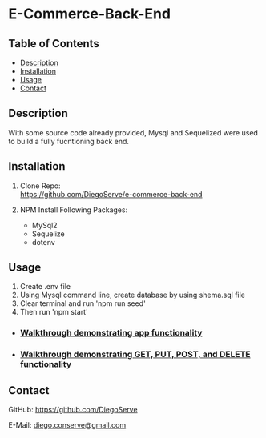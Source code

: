 # E-Commerce-Back-End

## Table of Contents

- [Description](#description)
- [Installation](#installation)
- [Usage](#usage)
- [Contact](#contact)

## Description

With some source code already provided, Mysql and Sequelized were used to build a fully fucntioning back end.

## Installation

1. Clone Repo:  
https://github.com/DiegoServe/e-commerce-back-end

2. NPM Install Following Packages:
    - MySql2
    - Sequelize 
    - dotenv

## Usage

1. Create .env file
2. Using Mysql command line, create database by using shema.sql file
3. Clear terminal and run 'npm run seed'
4. Then run 'npm start'

- ### [Walkthrough demonstrating app functionality](https://drive.google.com/file/d/146MmxZx0oWCXdy9rV1g6obGzHaoYTrHt/view)

- ### [Walkthrough demonstrating GET, PUT, POST, and DELETE functionality](https://drive.google.com/file/d/1sBWyl_vEZvOjODC1bA-snW1z0pBc3B-P/view)

## Contact
GitHub: https://github.com/DiegoServe 

E-Mail: diego.conserve@gmail.com